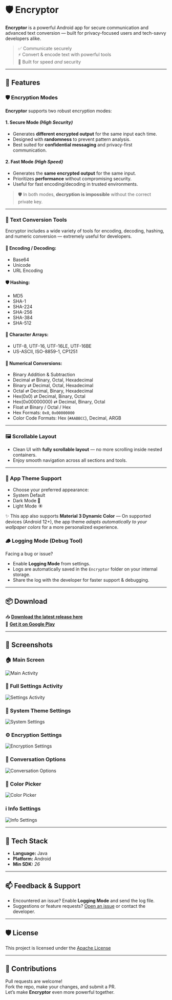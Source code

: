 # 🛡️ Encryptor

**Encryptor** is a powerful Android app for secure communication and advanced text conversion — built for privacy-focused users and tech-savvy developers alike.

> ✅ Communicate securely  
> ⚡ Convert & encode text with powerful tools  
> 🎯 Built for speed *and* security  

---

## 🚀 Features

### 🛡️ Encryption Modes

**Encryptor** supports two robust encryption modes:

#### 1. **Secure Mode** *(High Security)*
- Generates **different encrypted output** for the same input each time.
- Designed with **randomness** to prevent pattern analysis.
- Best suited for **confidential messaging** and privacy-first communication.

#### 2. **Fast Mode** *(High Speed)*
- Generates the **same encrypted output** for the same input.
- Prioritizes **performance** without compromising security.
- Useful for fast encoding/decoding in trusted environments.

> 🛡️ In both modes, **decryption is impossible** without the correct private key.

---

### 🔧 Text Conversion Tools

Encryptor includes a wide variety of tools for encoding, decoding, hashing, and numeric conversion — extremely useful for developers.

#### 🧬 Encoding / Decoding:
- Base64
- Unicode
- URL Encoding

#### 🛡️ Hashing:
- MD5
- SHA-1
- SHA-224
- SHA-256
- SHA-384
- SHA-512

#### 🧾 Character Arrays:
- UTF-8, UTF-16, UTF-16LE, UTF-16BE  
- US-ASCII, ISO-8859-1, CP1251

#### 🔢 Numerical Conversions:
- Binary Addition &amp; Subtraction
- Decimal ⇄ Binary, Octal, Hexadecimal
- Binary ⇄ Decimal, Octal, Hexadecimal
- Octal ⇄ Decimal, Binary, Hexadecimal
- Hex(0x0) ⇄ Decimal, Binary, Octal
- Hex(0x00000000) ⇄ Decimal, Binary, Octal  
- Float ⇄ Binary / Octal / Hex  
- Hex Formats: `0x0`, `0x00000000`  
- Color Code Formats: Hex (`#AABBCC`), Decimal, ARGB

---

### 🖼️ Scrollable Layout

- Clean UI with **fully scrollable layout** — no more scrolling inside nested containers.  
- Enjoy smooth navigation across all sections and tools.

---

### 🎨 App Theme Support

- Choose your preferred appearance:
- System Default
- Dark Mode 🌙
- Light Mode ☀️

✨ This app also supports **Material 3 Dynamic Color** —
On supported devices (Android 12+), the app theme *adapts automatically to your wallpaper colors* for a more personalized experience.

### 🪵 Logging Mode (Debug Tool)

Facing a bug or issue?

- Enable **Logging Mode** from settings.  
- Logs are automatically saved in the `Encryptor` folder on your internal storage.  
- Share the log with the developer for faster support & debugging.

---

## 📦 Download

📥 **[Download the latest release here](https://github.com/ShafiqulIslamShamim/Encryptor/releases/tag/v3.4)**  
📲 **[Get it on Google Play](https://play.google.com/store/apps/details?id=com.decryptor.encryptor)**

---

## 📸 Screenshots

### 🏠 Main Screen
![Main Activity](https://github.com/ShafiqulIslamShamim/Encryptor/blob/main/screenshots/Main_activity.jpg)

### 🧩 Full Settings Activity
![Settings Activity](https://github.com/ShafiqulIslamShamim/Encryptor/blob/main/screenshots/settingsActivity.jpg)

### 📱 System Theme Settings
![System Settings](https://github.com/ShafiqulIslamShamim/Encryptor/blob/main/screenshots/SystemSettings.jpg)

### ⚙️ Encryption Settings
![Encryption Settings](https://github.com/ShafiqulIslamShamim/Encryptor/blob/main/screenshots/SettingsEncryption.jpg)

### 💬 Conversation Options
![Conversation Options](https://github.com/ShafiqulIslamShamim/Encryptor/blob/main/screenshots/ConversationOptions.jpg)

### 🎨 Color Picker
![Color Picker](https://github.com/ShafiqulIslamShamim/Encryptor/blob/main/screenshots/ColorPicker.jpg)

### ℹ️ Info Settings
![Info Settings](https://github.com/ShafiqulIslamShamim/Encryptor/blob/main/screenshots/SettingsInfo.jpg)

---

## 🔧 Tech Stack

- **Language:** Java
- **Platform:** Android  
- **Min SDK:** *26*

---

## 📫 Feedback & Support

- Encountered an issue? Enable **Logging Mode** and send the log file.
- Suggestions or feature requests? [Open an issue](https://github.com/ShafiqulIslamShamim/Encryptor/issues) or contact the developer.

---

## 🛡️ License

This project is licensed under the [Apache License](LICENSE)

---

## 🙌 Contributions

Pull requests are welcome!  
Fork the repo, make your changes, and submit a PR.  
Let’s make **Encryptor** even more powerful together.
